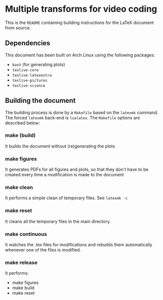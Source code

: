 # Multiple transforms for video coding

This is the `README` containing building instructions for the LaTeX document
from source.

## Dependencies

This document has been built on Arch Linux using the following packages:

- `bash` (for generating plots)
- `texlive-core`
- `texlive-latexextra`
- `texlive-pictures`
- `texlive-science`

## Building the document

The building process is done by a `Makefile` based on the `latexmk` command.
The forced `latexmk` back-end is `lualatex`.
The `Makefile` options are described below:

### make (build)

It builds the document without (re)generating the plots

### make figures

It generates PDFs for all figures and plots, so that they don't have to be created every time a modification is made to the document

### make clean

It performs a simple clean of temporary files. See `latexmk -c`

### make reset

It cleans all the temporary files in the main directory.

### make continuous

It watches the .tex files for modifications and rebuilds them automatically whenever one of the files is modified.

### make release

It performs:
- make figures
- make build
- make reset





